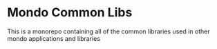 # Mondo Common Libs

This is a monorepo containing all of the common libraries used in other mondo applications and libraries
